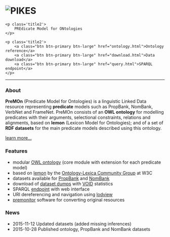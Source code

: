 <div class="well sidebar" id="well-home">
    <h1>
        <img src='images/premon-big.png' alt='PIKES' title='PIKES' />
    </h1>

    <p class='title2'>
        PREdicate Model for ONtologies
    </p>

    <p class='title2'>
        <a class="btn btn-primary btn-large" href="ontology.html">Ontology reference</a>
        <a class="btn btn-primary btn-large" href="download.html">Data download</a>
        <a class="btn btn-primary btn-large" href="query.html">SPARQL endpoint</a>
    </p>
</div>

---------------------------------------

### About

**PreMOn** (Predicate Model for Ontologies) is a linguistic Linked Data resource representing **predicate** models such as PropBank, NomBank, VerbNet and FrameNet.
PreMOn consists of an **OWL ontology** for modelling predicates with their arguments, selectional constraints, relations and alignments, based on **lemon** (Lexicon Model for Ontologies); and of a set of **RDF datasets** for the main predicate models described using this ontology.

[learn more...](overview.html)


### Features

- modular [OWL ontology](ontology.html) (core module with extension for each predicate model)
- based on [lemon](http://www.w3.org/community/ontolex/wiki/Final_Model_Specification) by the [Ontology-Lexica Community Group](https://www.w3.org/community/ontolex/) at W3C
- datasets available for [PropBank](https://verbs.colorado.edu/~mpalmer/projects/ace.html) and [NomBank](https://verbs.colorado.edu/~mpalmer/projects/ace.html)
- download of [dataset dumps](download.html) with [VOID](http://www.w3.org/TR/void/) statistics
- SPARQL [endpoint](query.html) with web interface
- URI dereferencing and navigation using [lodview](https://github.com/dvcama/LodView)
- [premonitor](premonitor.html) software for converting original resources


### News

- 2015-11-12 Updated datasets (added missing inferences)
- 2015-10-28 Published ontology, PropBank and NomBank datasets
